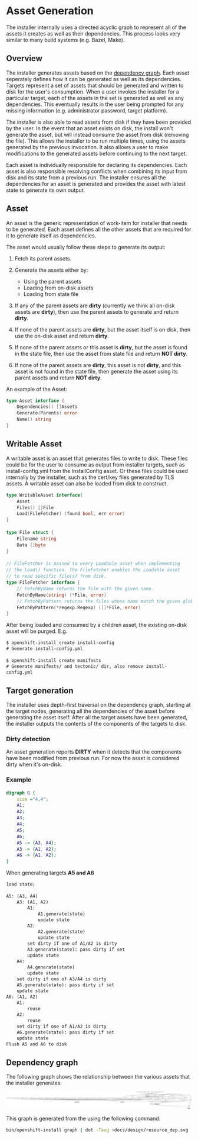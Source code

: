 # Asset Generation

The installer internally uses a directed acyclic graph to represent all of the assets it creates as well as their dependencies. This process looks very similar to many build systems (e.g. Bazel, Make).

## Overview

The installer generates assets based on the [dependency graph](#dependency-graph). Each asset seperately defines how it can be generated as well as its dependencies. Targets represent a set of assets that should be generated and written to disk for the user's consumption. When a user invokes the installer for a particular target, each of the assets in the set is generated as well as any dependencies. This eventually results in the user being prompted for any missing information (e.g. administrator password, target platform).

The installer is also able to read assets from disk if they have been provided by the user. In the event that an asset exists on disk, the install won't generate the asset, but will instead consume the asset from disk (removing the file). This allows the installer to be run multiple times, using the assets generated by the previous invocation. It also allows a user to make modifications to the generated assets before continuing to the next target.

Each asset is individually responsible for declaring its dependencies. Each asset is also responsible resolving conflicts when combining its input from disk and its state from a previous run. The installer ensures all the dependencies for an asset is generated and provides the asset with latest state to generate its own output.

## Asset

An asset is the generic representation of work-item for installer that needs to be generated. Each asset defines all the other assets that are required for it to generate itself as dependencies.

The asset would usually follow these steps to generate its output:

1. Fetch its parent assets.

2. Generate the assets either by:
    *  Using the parent assets
    *  Loading from on-disk assets
    *  Loading from state file

3. If any of the parent assets are **dirty** (currently we think all on-disk assets are **dirty**), then use the parent assets to generate and return **dirty**.

4. If none of the parent assets are **dirty**, but the asset itself is on disk, then use the on-disk asset and return **dirty**.

5. If none of the parent assets or this asset is **dirty**, but the asset is found in the state file, then use the asset from state file and return **NOT dirty**.

6. If none of the parent assets are **dirty**, this asset is not **dirty**, and this asset is not found in the state file, then generate the asset using its parent assets and return **NOT dirty**.

An example of the Asset:

```go
type Asset interface {
    Dependencies() []Assets
    Generate(Parents) error
    Name() string
}
```

## Writable Asset

A writable asset is an asset that generates files to write to disk. These files could be for the user to consume as output from installer targets, such as install-config.yml from the InstallConfig asset. Or these files could be used internally by the installer, such as the cert/key files generated by TLS assets.
A writable asset can also be loaded from disk to construct.

```go
type WritableAsset interface{
    Asset
    Files() []File
    Load(FileFetcher) (found bool, err error)
}

type File struct {
    Filename string
    Data []byte
}

// FileFetcher is passed to every Loadable asset when implementing
// the Load() function. The FileFetcher enables the Loadable asset
// to read specific file(s) from disk.
type FileFetcher interface {
    // FetchByName returns the file with the given name.
    FetchByName(string) (*File, error)
    // FetchByPattern returns the files whose name match the given glob.
    FetchByPattern(*regexp.Regexp) ([]*File, error)
}
```
After being loaded and consumed by a children asset, the existing on-disk asset will be purged.
E.g.

```shell
$ openshift-install create install-config
# Generate install-config.yml

$ openshift-install create manifests
# Generate manifests/ and tectonic/ dir, also remove install-config.yml
```

## Target generation

The installer uses depth-first traversal on the dependency graph, starting at the target nodes, generating all the dependencies of the asset before generating the asset itself. After all the target assets have been generated, the installer outputs the contents of the components of the targets to disk.

### Dirty detection

An asset generation reports **DIRTY** when it detects that the components have been modified from previous run. For now the asset is considered dirty when it's on-disk.

### Example

```dot
digraph G {
    size ="4,4";
    A1;
    A2;
    A3;
    A4;
    A5;
    A6;
    A5 -> {A3, A4};
    A3 -> {A1, A2};
    A6 -> {A1, A2};
}
```

When generating targets **A5 and A6**

```
load state;

A5: (A3, A4)
    A3: (A1, A2)
        A1:
            A1.generate(state)
            update state
        A2:
            A2.generate(state)
            update state
        set dirty if one of A1/A2 is dirty
        A3.generate(state): pass dirty if set
        update state
    A4:
        A4.generate(state)
        update state
    set dirty if one of A3/A4 is dirty
    A5.generate(state): pass dirty if set
    update state
A6: (A1, A2)
    A1:
        reuse
    A2:
        reuse
    set dirty if one of A1/A2 is dirty
    A6.generate(state): pass dirty if set
    update state
Flush A5 and A6 to disk
```

## Dependency graph

The following graph shows the relationship between the various assets that the installer generates:

![Image depicting the resource dependency graph](resource_dep.svg)

This graph is generated from the using the following command:

```sh
bin/openshift-install graph | dot -Tsvg >docs/design/resource_dep.svg
```
